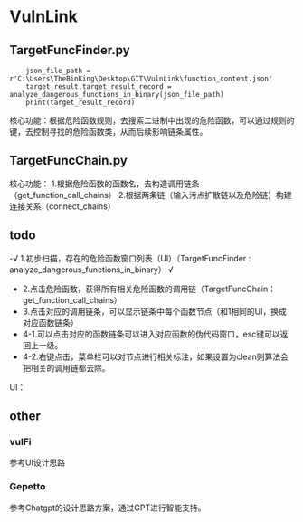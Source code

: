 # VulnLink

## TargetFuncFinder.py
```
    json_file_path = r'C:\Users\TheBinKing\Desktop\GIT\VulnLink\function_content.json'
    target_result,target_result_record = analyze_dangerous_functions_in_binary(json_file_path)
    print(target_result_record)  
```

核心功能：根据危险函数规则，去搜索二进制中出现的危险函数，可以通过规则的键，去控制寻找的危险函数类，从而后续影响链条属性。


## TargetFuncChain.py
核心功能：
1.根据危险函数的函数名，去构造调用链条（get_function_call_chains）
2.根据两条链（输入污点扩散链以及危险链）构建连接关系（connect_chains）


## todo
-√ 1.初步扫描，存在的危险函数窗口列表（UI）（TargetFuncFinder :  analyze_dangerous_functions_in_binary） √
- 2.点击危险函数，获得所有相关危险函数的调用链（TargetFuncChain：get_function_call_chains）
- 3.点击对应的调用链条，可以显示链条中每个函数节点（和1相同的UI，换成对应函数链条）
- 4-1.可以点击对应的函数链条可以进入对应函数的伪代码窗口，esc键可以返回上一级。
- 4-2.右键点击，菜单栏可以对节点进行相关标注，如果设置为clean则算法会把相关的调用链都去除。

UI：


## other
### vulFi
参考UI设计思路

### Gepetto
参考Chatgpt的设计思路方案，通过GPT进行智能支持。